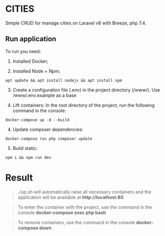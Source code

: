 # CITIES

Simple CRUD for manage cities on Laravel v8 with Breeze, php 7.4.

## Run application
To run you need:
1. Installed Docker;

2. Installed Node + Npm;
```
apt update && apt install nodejs && apt install npm
```

3. Create a configuration file (.env) in the project directory (/www/).
   Use /www/.env.example as a base

4. Lift containers:
   In the root directory of the project, run the following command in the console:
```
docker-compose up -d --build
```

4. Update composer dependencies:
```
docker-compose run php composer update
```

5. Build static:

```
npm i && npm run dev
```
# Result
> ./up.sh will automatically raise all necessary containers and the application will be available at **http://localhost:80**

> To enter the container with the project, use the command in the console **docker-compose exec php bash**

> To remove containers, use the command in the console **docker-compose down**
